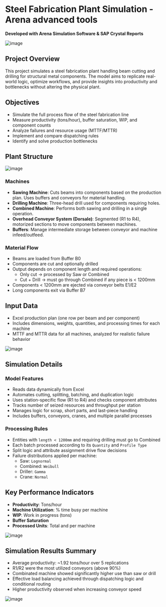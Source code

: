 # Steel Fabrication Plant Simulation - Arena advanced tools 
**Developed with Arena Simulation Software & SAP Crystal Reports**

![image](https://github.com/user-attachments/assets/dae9d9fe-58b6-45d0-bb2f-0c45306a792f)

## Project Overview
This project simulates a steel fabrication plant handling beam cutting and drilling for structural metal components. The model aims to replicate real-world logic, optimize workflows, and provide insights into productivity and bottlenecks without altering the physical plant.

## Objectives
- Simulate the full process flow of the steel fabrication line
- Measure productivity (tons/hour), buffer saturation, WIP, and component counts
- Analyze failures and resource usage (MTTF/MTTR)
- Implement and compare dispatching rules
- Identify and solve production bottlenecks

## Plant Structure
![image](https://github.com/user-attachments/assets/948b3ffc-3d73-4910-b8be-2a4a5274e4f9)


### Machines
- **Sawing Machine**: Cuts beams into components based on the production plan. Uses buffers and conveyors for material handling.
- **Drilling Machine**: Three-head drill used for components requiring holes.
- **Combined Machine**: Performs both sawing and drilling in a single operation.
- **Overhead Conveyor System (Dorsale)**: Segmented (R1 to R4), motorized sections to move components between machines.
- **Buffers**: Manage intermediate storage between conveyor and machine infeed/outfeed.

### Material Flow
- Beams are loaded from Buffer B0
- Components are cut and optionally drilled
- Output depends on component length and required operations:
  - Only cut → processed by Saw or Combined
  - Cut + Drill → must go through Combined if any piece is < 1200mm
- Components < 1200mm are ejected via conveyor belts E1/E2
- Long components exit via Buffer B7

## Input Data
- Excel production plan (one row per beam and per component)
- Includes dimensions, weights, quantities, and processing times for each machine
- MTTF and MTTR data for all machines, analyzed for realistic failure behavior

![image](https://github.com/user-attachments/assets/59e92563-8f36-4c51-8645-83166935ff25)


## Simulation Details

### Model Features
- Reads data dynamically from Excel
- Automates cutting, splitting, batching, and duplication logic
- Uses station-specific flow (R1 to R4) and checks component attributes
- Tracks number of seized resources and throughput per station
- Manages logic for scrap, short parts, and last-piece handling
- Includes buffers, conveyors, cranes, and multiple parallel processes

### Processing Rules
- Entities with `length < 1200mm` and requiring drilling must go to Combined
- Each batch processed according to its `Quantity` and `Profile Type`
- Split logic and attribute assignment drive flow decisions
- Failure distributions applied per machine: 
  - Saw: `Lognormal`
  - Combined: `Weibull`
  - Driller: `Gamma`
  - Crane: `Normal`

## Key Performance Indicators
- **Productivity**: Tons/hour  
- **Machine Utilization**: % time busy per machine  
- **WIP**: Work in progress (tons)  
- **Buffer Saturation**  
- **Processed Units**: Total and per machine

![image](https://github.com/user-attachments/assets/c61b1da7-8241-46eb-970a-5addf8bd03dd)



## Simulation Results Summary
- Average productivity: ~1.92 tons/hour over 5 replications
- R1/R2 were the most utilized conveyors (above 90%)
- Combinated machine showed significantly higher use than saw or drill
- Effective load balancing achieved through dispatching logic and conditional routing
- Higher productivity observed when increasing conveyor speed

![image](https://github.com/user-attachments/assets/760e024b-b0ad-4e70-b472-e11715e95cf3)




